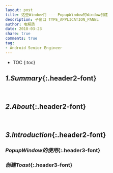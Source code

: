 ```yaml
---
layout: post
title: 这些Window们 --- PopupWindow的Window创建
description: 子窗口 TYPE_APPLICATION_PANEL
author: 电解质
date: 2018-03-23
share: true
comments: true
tag:
- Android Senior Engineer
---
```

* TOC
{:toc}
## *1.Summary*{:.header2-font}
&emsp;&emsp;
## *2.About*{:.header2-font}
&emsp;&emsp;
## *3.Introduction*{:.header2-font}


### *PopupWindow的使用*{:.header3-font}




### *创建Toast*{:.header3-font}



&emsp;&emsp;


